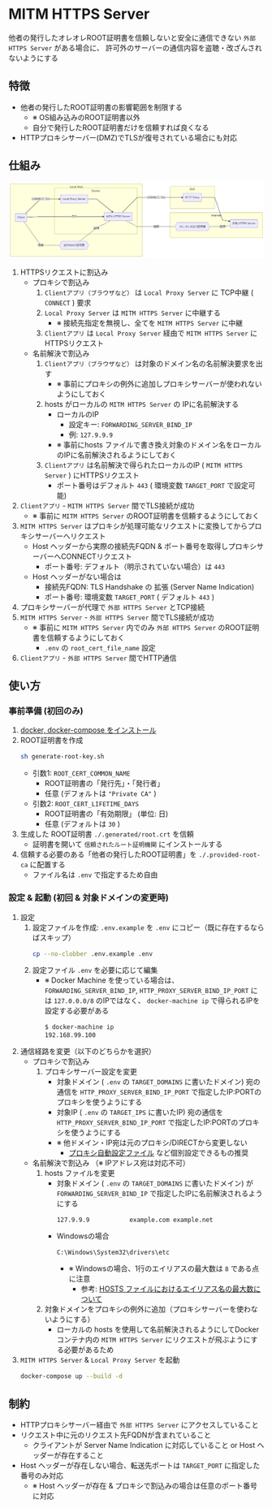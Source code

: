 # MITM HTTPS Server
他者の発行したオレオレROOT証明書を信頼しないと安全に通信できない `外部 HTTPS Server` がある場合に、
許可外のサーバーの通信内容を盗聴・改ざんされないようにする


## 特徴
- 他者の発行したROOT証明書の影響範囲を制限する
    - ※ OS組み込みのROOT証明書以外
    - 自分で発行したROOT証明書だけを信頼すれば良くなる
- HTTPプロキシサーバー(DMZ)でTLSが復号されている場合にも対応



## 仕組み

[
    ![構成図](./docs/images/structure.png)
](./docs/images/structure.md)

</details>

1. HTTPSリクエストに割込み
    - プロキシで割込み
        1. `Clientアプリ（ブラウザなど）` は `Local Proxy Server` に TCP中継 ( `CONNECT` ) 要求
        1. `Local Proxy Server` は `MITM HTTPS Server` に中継する
            - ※ 接続先指定を無視し、全てを `MITM HTTPS Server` に中継
        1. `Clientアプリ` は `Local Proxy Server` 経由で `MITM HTTPS Server` にHTTPSリクエスト
    - 名前解決で割込み
        1. `Clientアプリ（ブラウザなど）` は対象のドメイン名の名前解決要求を出す
            - ※ 事前にプロキシの例外に追加しプロキシサーバーが使われないようにしておく
        1. hosts がローカルの `MITM HTTPS Server` の IPに名前解決する
            - ローカルのIP
                - 設定キー: `FORWARDING_SERVER_BIND_IP`
                - 例: `127.9.9.9`
            - ※ 事前にhosts ファイルで書き換え対象のドメイン名をローカルのIPに名前解決されるようにしておく
        1. `Clientアプリ` は名前解決で得られたローカルのIP ( `MITM HTTPS Server` ) にHTTPSリクエスト
            - ポート番号はデフォルト `443` ( 環境変数 `TARGET_PORT` で設定可能)
1. `Clientアプリ` - `MITM HTTPS Server` 間でTLS接続が成功
    - ※ 事前に `MITM HTTPS Server` のROOT証明書を信頼するようにしておく
1. `MITM HTTPS Server` はプロキシが処理可能なリクエストに変換してからプロキシサーバーへリクエスト
    - Host ヘッダーから実際の接続先FQDN & ポート番号を取得しプロキシサーバーへCONNECTリクエスト
        - ポート番号: デフォルト（明示されていない場合）は `443`
    - Host ヘッダーがない場合は
        - 接続先FQDN: TLS Handshake の 拡張 (Server Name Indication)
        - ポート番号: 環境変数 `TARGET_PORT` ( デフォルト `443` )
1. プロキシサーバーが代理で `外部 HTTPS Server` とTCP接続
1. `MITM HTTPS Server` - `外部 HTTPS Server` 間でTLS接続が成功
    - ※ 事前に `MITM HTTPS Server` 内でのみ `外部 HTTPS Server` のROOT証明書を信頼するようにしておく
        - `.env` の `root_cert_file_name` 設定
1. `Clientアプリ` - `外部 HTTPS Server` 間でHTTP通信


## 使い方

### 事前準備 (初回のみ)
1. [docker, docker-compose をインストール](https://docs.docker.com/install/#supported-platforms)
1. ROOT証明書を作成
    ```sh
    sh generate-root-key.sh
    ```
    - 引数1: `ROOT_CERT_COMMON_NAME`
        - ROOT証明書の「発行先」・「発行者」
        - 任意 (デフォルトは `"Private CA"` )
    - 引数2: `ROOT_CERT_LIFETIME_DAYS`
        - ROOT証明書の「有効期限」 (単位: 日)
        - 任意 (デフォルトは `30` )
1. 生成した ROOT証明書 `./.generated/root.crt` を信頼
    - 証明書を開いて `信頼されたルート証明機関` にインストールする
1. 信頼する必要のある「他者の発行したROOT証明書」を `./.provided-root-ca` に配置する
    - ファイル名は `.env` で指定するため自由
    
### 設定 & 起動 (初回 & 対象ドメインの変更時)
1. 設定
    1. 設定ファイルを作成: `.env.example` を `.env` にコピー（既に存在するならばスキップ）
        ```sh
        cp --no-clobber .env.example .env
        ```
    1. 設定ファイル `.env` を必要に応じて編集
        - ※ Docker Machine を使っている場合は、`FORWARDING_SERVER_BIND_IP`, `HTTP_PROXY_SERVER_BIND_IP_PORT` には `127.0.0.0/8` のIPではなく、 `docker-machine ip` で得られるIPを設定する必要がある
            ```
            $ docker-machine ip
            192.168.99.100
            ```
1. 通信経路を変更（以下のどちらかを選択）
    - プロキシで割込み 
        1. プロキシサーバー設定を変更
            - 対象ドメイン ( `.env` の `TARGET_DOMAINS` に書いたドメイン) 宛の通信を `HTTP_PROXY_SERVER_BIND_IP_PORT` で指定したIP:PORTのプロキシを使うようにする
            - 対象IP ( `.env` の `TARGET_IPS` に書いたIP) 宛の通信を `HTTP_PROXY_SERVER_BIND_IP_PORT` で指定したIP:PORTのプロキシを使うようにする
            - ※ 他ドメイン・IP宛は元のプロキシ/DIRECTから変更しない
                - [プロキシ自動設定ファイル](https://developer.mozilla.org/ja/docs/Web/HTTP/Proxy_servers_and_tunneling/Proxy_Auto-Configuration_(PAC)_file) など個別設定できるもの推奨
    - 名前解決で割込み （※ IPアドレス宛は対応不可）
        1. hosts ファイルを変更
            - 対象ドメイン ( `.env` の `TARGET_DOMAINS` に書いたドメイン) が `FORWARDING_SERVER_BIND_IP` で指定したIPに名前解決されるようにする
                ```
                127.9.9.9			example.com example.net
                ```
            - Windowsの場合
                ```
                C:\Windows\System32\drivers\etc
                ```
                - ※ Windowsの場合、1行のエイリアスの最大数は `8` である点に注意
                    - 参考: [HOSTS ファイルにおけるエイリアス名の最大数について](https://support.microsoft.com/ja-jp/help/2717022)
        1. 対象ドメインをプロキシの例外に追加（プロキシサーバーを使わないようにする）
            - ローカルの hosts を使用して名前解決されるようにしてDockerコンテナ内の `MITM HTTPS Server` にリクエストが飛ぶようにする必要があるため
1. `MITM HTTPS Server` & `Local Proxy Server` を起動
    ```sh
    docker-compose up --build -d
    ```


## 制約
- HTTPプロキシサーバー経由で `外部 HTTPS Server` にアクセスしていること
- リクエスト中に元のリクエスト先FQDNが含まれていること
    - クライアントが Server Name Indication に対応していること or Host ヘッダーが存在すること
- Host ヘッダーが存在しない場合、転送先ポートは `TARGET_PORT` に指定した番号のみ対応
    - ※ Host ヘッダーが存在 & プロキシで割込みの場合は任意のポート番号に対応
